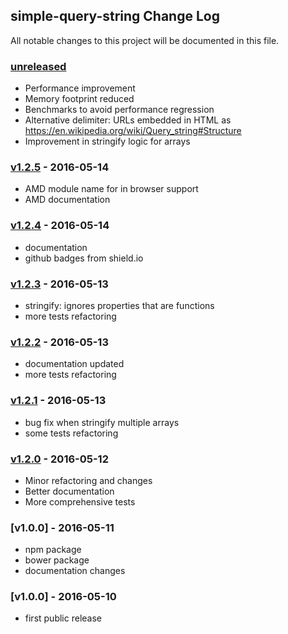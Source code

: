 ## simple-query-string Change Log

All notable changes to this project will be documented in this file.


[unreleased]: https://github.com/khalidsalomao/simple-query-string/compare/1.3.0...HEAD


### [unreleased]

- Performance improvement
- Memory footprint reduced
- Benchmarks to avoid performance regression
- Alternative delimiter: URLs embedded in HTML as https://en.wikipedia.org/wiki/Query_string#Structure
- Improvement in stringify logic for arrays

[v1.3.0]: https://github.com/khalidsalomao/simple-query-string/compare/1.2.5...1.3.0


### [v1.2.5] - 2016-05-14

- AMD module name for in browser support
- AMD documentation


[v1.2.5]: https://github.com/khalidsalomao/simple-query-string/compare/1.2.4...1.2.5


### [v1.2.4] - 2016-05-14

- documentation
- github badges from shield.io


[v1.2.4]: https://github.com/khalidsalomao/simple-query-string/compare/1.2.3...1.2.4


### [v1.2.3] - 2016-05-13

- stringify: ignores properties that are functions
- more tests refactoring


[v1.2.3]: https://github.com/khalidsalomao/simple-query-string/compare/1.2.2...1.2.3


### [v1.2.2] - 2016-05-13

- documentation updated
- more tests refactoring


[v1.2.2]: https://github.com/khalidsalomao/simple-query-string/compare/1.2.1...1.2.2


### [v1.2.1] - 2016-05-13

- bug fix when stringify multiple arrays
- some tests refactoring


[v1.2.1]: https://github.com/khalidsalomao/simple-query-string/compare/1.2.0...1.2.1


### [v1.2.0] - 2016-05-12

- Minor refactoring and changes
- Better documentation
- More comprehensive tests


[v1.2.0]: https://github.com/khalidsalomao/simple-query-string/compare/1.1.0...1.2.0


### [v1.0.0] - 2016-05-11

- npm package
- bower package
- documentation changes


[v1.1.0]: https://github.com/khalidsalomao/simple-query-string/compare/1.0.0...1.1.0


### [v1.0.0] - 2016-05-10

- first public release
